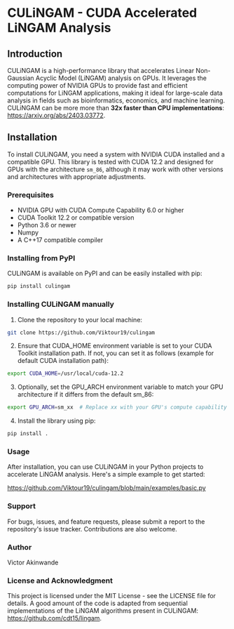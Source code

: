 # CULiNGAM - CUDA Accelerated LiNGAM Analysis

## Introduction

CULiNGAM is a high-performance library that accelerates Linear Non-Gaussian Acyclic Model (LiNGAM) analysis on GPUs. It leverages the computing power of NVIDIA GPUs to provide fast and efficient computations for LiNGAM applications, making it ideal for large-scale data analysis in fields such as bioinformatics, economics, and machine learning. CULiNGAM can be more more than **32x faster than CPU implementations**: https://arxiv.org/abs/2403.03772.

## Installation

To install CULiNGAM, you need a system with NVIDIA CUDA installed and a compatible GPU. This library is tested with CUDA 12.2 and designed for GPUs with the architecture `sm_86`, although it may work with other versions and architectures with appropriate adjustments.

### Prerequisites

- NVIDIA GPU with CUDA Compute Capability 6.0 or higher
- CUDA Toolkit 12.2 or compatible version
- Python 3.6 or newer
- Numpy
- A C++17 compatible compiler

### Installing from PyPI

CULiNGAM is available on PyPI and can be easily installed with pip:

```bash
pip install culingam
```

### Installing CULiNGAM manually

1. Clone the repository to your local machine:
```bash
git clone https://github.com/Viktour19/culingam
```

2. Ensure that CUDA_HOME environment variable is set to your CUDA Toolkit installation path. If not, you can set it as follows (example for default CUDA installation path):
```bash
export CUDA_HOME=/usr/local/cuda-12.2
```

3. Optionally, set the GPU_ARCH environment variable to match your GPU architecture if it differs from the default sm_86:
```bash
export GPU_ARCH=sm_xx  # Replace xx with your GPU's compute capability
```

4. Install the library using pip:
```bash
pip install .
```

### Usage
After installation, you can use CULiNGAM in your Python projects to accelerate LiNGAM analysis. Here's a simple example to get started:

https://github.com/Viktour19/culingam/blob/main/examples/basic.py

### Support
For bugs, issues, and feature requests, please submit a report to the repository's issue tracker. Contributions are also welcome.

### Author
Victor Akinwande

### License and Acknowledgment
This project is licensed under the MIT License - see the LICENSE file for details.
A good amount of the code is adapted from sequential implementations of the LiNGAM algorithms present in CULiNGAM: https://github.com/cdt15/lingam.
